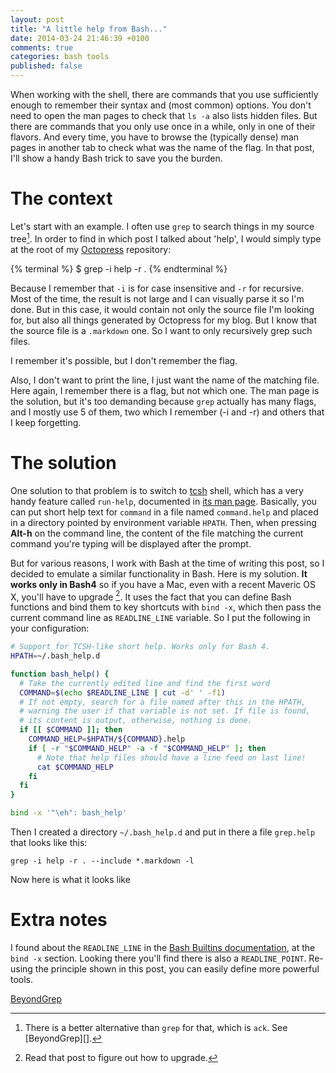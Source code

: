 ```yaml
---
layout: post
title: "A little help from Bash..."
date: 2014-03-24 21:46:39 +0100
comments: true
categories: bash tools
published: false
---
```


When working with the shell, there are commands that you use sufficiently enough to remember their syntax and (most common) options. You don't need to open the man pages to check that `ls -a` also lists hidden files. But there are commands that you only use once in a while, only in one of their flavors. And every time, you have to browse the (typically dense) man pages in another tab to check what was the name of the flag. In that post, I'll show a handy Bash trick to save you the burden.

<!-- more -->

# The context

Let's start with an example. I often use `grep` to search things in my source tree[^1]. In order to find in which post I talked about 'help', I would simply type at the root of my [Octopress][] repository:

{% terminal %}
$ grep -i help -r .
{% endterminal %}

Because I remember that `-i` is for case insensitive and `-r` for recursive.  Most of the time, the result is not large and I can visually parse it so I'm done. But in this case, it would contain not only the source file I'm looking for, but also all things generated by Octopress for my blog. But I know that the source file is a `.markdown` one. So I want to only recursively grep such files. 

I remember it's possible, but I don't remember the flag. 

Also, I don't want to print the line, I just want the name of the matching file. Here again, I remember there is a flag, but not which one. The man page is the solution, but it's too demanding because `grep` actually has many flags, and I mostly use 5 of them, two which I remember (-i and -r) and others that I keep forgetting.

# The solution

One solution to that problem is to switch to [tcsh][] shell, which has a very handy feature called `run-help`, documented in [its man page](http://linux.die.net/man/1/tcsh). Basically, you can put short help text for `command` in a file named `command.help` and placed in a directory pointed by environment variable `HPATH`. Then, when pressing **Alt-h** on the command line, the content of the file matching the current command you're typing will be displayed after the prompt.

But for various reasons, I work with Bash at the time of writing this post, so I decided to emulate a similar functionality in Bash. Here is my solution. **It works only in Bash4** so if you have a Mac, even with a recent Maveric OS X, you'll have to upgrade [^2]. It uses the fact that you can define Bash functions and bind them to key shortcuts with `bind -x`, which then pass the current command line as `READLINE_LINE` variable. So I put the following in your configuration:

``` bash ~/.bashrc
# Support for TCSH-like short help. Works only for Bash 4.
HPATH=~/.bash_help.d

function bash_help() {
  # Take the currently edited line and find the first word
  COMMAND=$(echo $READLINE_LINE | cut -d' ' -f1)
  # If not empty, search for a file named after this in the HPATH,
  # warning the user if that variable is not set. If file is found,
  # its content is output, otherwise, nothing is done.
  if [[ $COMMAND ]]; then
    COMMAND_HELP=$HPATH/${COMMAND}.help
    if [ -r "$COMMAND_HELP" -a -f "$COMMAND_HELP" ]; then
      # Note that help files should have a line feed on last line!
      cat $COMMAND_HELP
    fi
  fi
}

bind -x '"\eh": bash_help'
```

Then I created a directory `~/.bash_help.d` and put in there a file `grep.help` that looks like this:
``` text grep.help
grep -i help -r . --include *.markdown -l
```
Now here is what it looks like
# Extra notes

I found about the `READLINE_LINE` in the [Bash Builtins documentation](http://www.gnu.org/software/bash/manual/html_node/Bash-Builtins.html), at the `bind -x` section. Looking there you'll find there is also a `READLINE_POINT`. Re-using the principle shown in this post, you can easily define more powerful tools.

[Octopress]: http://octopress.org
[tcsh]: http://www.tcsh.org/Welcome
[BeyondGrep](http://beyondgrep.com/)

[^1]: There is a better alternative than `grep` for that, which is `ack`. See [BeyondGrep][].
[^2]: Read that post to figure out how to upgrade.